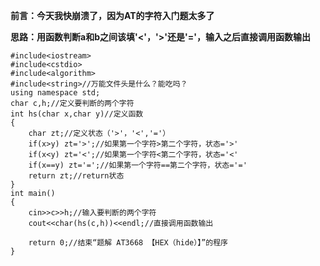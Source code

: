 **前言：今天我快崩溃了，因为AT的字符入门题太多了**

**思路：用函数判断a和b之间该填'<'，'>'还是'='，输入之后直接调用函数输出**

```
#include<iostream>
#include<cstdio>
#include<algorithm>
#include<string>//万能文件头是什么？能吃吗？
using namespace std;
char c,h;//定义要判断的两个字符
int hs(char x,char y)//定义函数
{
	char zt;//定义状态（'>'，'<','='）
	if(x>y) zt='>';//如果第一个字符>第二个字符，状态='>'
	if(x<y) zt='<';//如果第一个字符<第二个字符，状态='<'
	if(x==y) zt='=';//如果第一个字符==第二个字符，状态='='
	return zt;//return状态
}
int main()
{
    cin>>c>>h;//输入要判断的两个字符
    cout<<char(hs(c,h))<<endl;//直接调用函数输出
    
    return 0;//结束“题解 AT3668 【HEX（hide）】”的程序
}
```